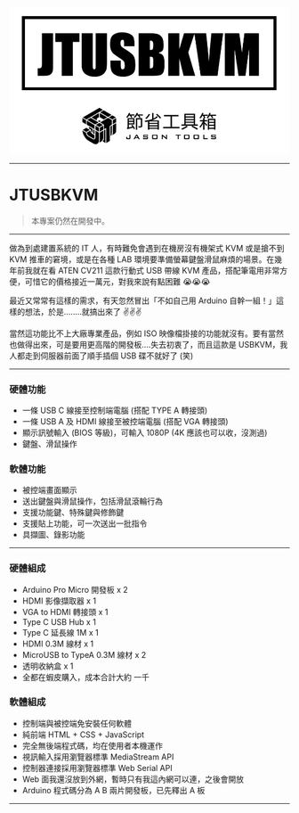 ![JTUSBKVM-Logo](https://github.com/jasoncheng7115/JTUSBKVM/blob/main/JTUSBKVM.001.png?raw=true)

-----

# JTUSBKVM

> 本專案仍然在開發中。

-----

做為到處建置系統的 IT 人，有時難免會遇到在機房沒有機架式 KVM 或是搶不到 KVM 推車的窘境，或是在各種 LAB 環境要準備螢幕鍵盤滑鼠麻煩的場景。在幾年前我就在看 ATEN CV211 這款行動式 USB 帶線 KVM 產品，搭配筆電用非常方便，可惜它的價格接近一萬元，對我來說有點困難 😭😭😭

最近又常常有這樣的需求，有天忽然冒出「不如自己用 Arduino 自幹一組！」這樣的想法，於是........就搞出來了 ✌✌✌

當然這功能比不上大廠專業產品，例如 ISO 映像檔掛接的功能就沒有。要有當然也做得出來，可是要用更高階的開發板....失去初衷了，而且這款是 USBKVM，我人都走到伺服器前面了順手插個 USB 碟不就好了 (笑)

---

### 硬體功能
* 一條 USB C 線接至控制端電腦 (搭配 TYPE A 轉接頭)
* 一條 USB A 及 HDMI 線接至被控端電腦 (搭配 VGA 轉接頭)
* 顯示訊號輸入 (BIOS 等級)，可輸入 1080P (4K 應該也可以收，沒測過)
* 鍵盤、滑鼠操作

### 軟體功能
* 被控端畫面顯示
* 送出鍵盤與滑鼠操作，包括滑鼠滾輪行為
* 支援功能鍵、特殊鍵與修飾鍵
* 支援貼上功能，可一次送出一批指令
* 具擷圖、錄影功能
  
---

### 硬體組成
* Arduino Pro Micro 開發板 x 2
* HDMI 影像擷取器 x 1 
* VGA to HDMI 轉接頭 x 1
* Type C USB Hub x 1
* Type C 延長線 1M x 1
* HDMI 0.3M 線材 x 1
* MicroUSB to TypeA 0.3M 線材 x 2
* 透明收納盒 x 1
* 全都在蝦皮購入，成本合計大約 一千

### 軟體組成
* 控制端與被控端免安裝任何軟體
* 純前端 HTML + CSS + JavaScript
* 完全無後端程式碼，均在使用者本機運作
* 視訊輸入採用瀏覽器標準 MediaStream API
* 控制器連接採用瀏覽器標準  Web Serial API
* Web 面我還沒放到外網，暫時只有我這內網可以連，之後會開放
* Arduino 程式碼分為 A B 兩片開發板，已先釋出 A 板

---
